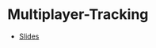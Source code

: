 # Multiplayer-Tracking
* [Slides](https://drive.google.com/file/d/1emCIXfOEKiOuwj_Pb3H7xGHI8J-Yh_3l/view)
